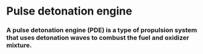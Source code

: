 # Pulse detonation engine
### A pulse detonation engine (PDE) is a type of propulsion system that uses detonation waves to combust the fuel and oxidizer mixture.
